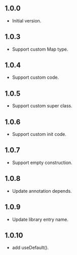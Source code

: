 ## 1.0.0

- Initial version.

## 1.0.3
- Support custom Map type.

## 1.0.4
- Support custom code.

## 1.0.5
- Support custom super class.

## 1.0.6
- Support custom init code.

## 1.0.7
- Support empty construction.

## 1.0.8
- Update annotation depends.

## 1.0.9
- Update library entry name.

## 1.0.10
- add useDefault().